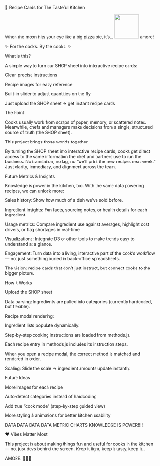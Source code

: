 🍴 Recipe Cards for The Tasteful Kitchen

When the moon hits your eye like a big pizza pie, it’s... <img src="https://github.githubassets.com/images/icons/emoji/unicode/1f618.png" width="80" height="80"> amore!

✨ For the cooks. By the cooks. ✨

What is this?

A simple way to turn our SHOP sheet into interactive recipe cards:

 Clear, precise instructions

 Recipe images for easy reference

 Built-in slider to adjust quantities on the fly

 Just upload the SHOP sheet → get instant recipe cards

The Point

Cooks usually work from scraps of paper, memory, or scattered notes. Meanwhile, chefs and managers make decisions from a single, structured source of truth (the SHOP sheet).

This project brings those worlds together.

By turning the SHOP sheet into interactive recipe cards, cooks get direct access to the same information the chef and partners use to run the business. No translation, no lag, no “we’ll print the new recipes next week.” Just clarity, immediacy, and alignment across the team.

Future Metrics & Insights

Knowledge is power in the kitchen, too. With the same data powering recipes, we can unlock more:

Sales history: Show how much of a dish we’ve sold before.

Ingredient insights: Fun facts, sourcing notes, or health details for each ingredient.

Usage metrics: Compare ingredient use against averages, highlight cost drivers, or flag shortages in real-time.

Visualizations: Integrate D3 or other tools to make trends easy to understand at a glance.

Engagement: Turn data into a living, interactive part of the cook’s workflow — not just something buried in back-office spreadsheets.

The vision: recipe cards that don’t just instruct, but connect cooks to the bigger picture.

How it Works

Upload the SHOP sheet

Data parsing: Ingredients are pulled into categories (currently hardcoded, but flexible).

Recipe modal rendering:

Ingredient lists populate dynamically.

Step-by-step cooking instructions are loaded from methods.js.

Each recipe entry in methods.js includes its instruction steps.

When you open a recipe modal, the correct method is matched and rendered in order.

Scaling: Slide the scale → ingredient amounts update instantly.

Future Ideas

 More images for each recipe

 Auto-detect categories instead of hardcoding

 Add true “cook mode” (step-by-step guided view)

 More styling & animations for better kitchen usability
 
 DATA DATA DATA DATA METRIC CHARTS KNOWLEDGE IS POWER!!!!

❤️ Vibes Matter Most

This project is about making things fun and useful for cooks in the kitchen — not just devs behind the screen. Keep it light, keep it tasty, keep it…

AMORE. 🌙🍕✨